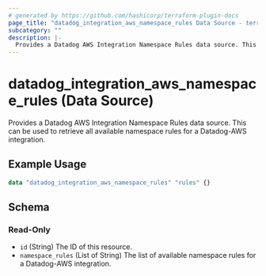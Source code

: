 ```yaml
---
# generated by https://github.com/hashicorp/terraform-plugin-docs
page_title: "datadog_integration_aws_namespace_rules Data Source - terraform-provider-datadog"
subcategory: ""
description: |-
  Provides a Datadog AWS Integration Namespace Rules data source. This can be used to retrieve all available namespace rules for a Datadog-AWS integration.
---
```


# datadog_integration_aws_namespace_rules (Data Source)

Provides a Datadog AWS Integration Namespace Rules data source. This can be used to retrieve all available namespace rules for a Datadog-AWS integration.

## Example Usage

```terraform
data "datadog_integration_aws_namespace_rules" "rules" {}
```

<!-- schema generated by tfplugindocs -->
## Schema

### Read-Only

- `id` (String) The ID of this resource.
- `namespace_rules` (List of String) The list of available namespace rules for a Datadog-AWS integration.
